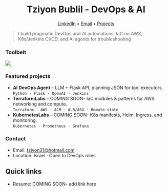 <!-- Hero -->
<h1 align="center">Tziyon Bublil - DevOps & AI</h1>
<p align="center">
  <a href="https://www.linkedin.com/in/tziyon-bublil-190a8a373/">LinkedIn</a> •
  <a href="mailto:tziyon31@hotmail.com">Email</a> •
  <a href="https://github.com/tziyon31?tab=repositories">Projects</a>
</p>


> I build pragmatic DevOps and AI automations: IaC on AWS, K8s/Jenkins CI/CD, and AI agents for troubleshooting

### Toolbelt
<p>
  <img src="https://skillicons.dev/icons?i=linux,bash,python,flask,docker,ansible,terraform,aws,kubernetes,jenkins,git,github,sqlite" />
</p>

### Featured projects
- **AI DevOps Agent** – LLM + Flask API, planning JSON for tool executors.  
  `Python · Flask · OpenAI · Jenkins`
- **TerraformLabs** – COMING SOON- IaC modules & patterns for AWS networking and compute.  
  `Terraform · AWS · ACM · ALB/ASG · Remote state`
- **KubernetesLabs** – COMING SOON- K8s manifests, Helm, Ingress, and monitoring.  
  `Kubernetes · Prometheus · Grafana`

### Contact
- Email: tziyon31@hotmail.com  
- Location: Israel · Open to DevOps roles
## Quick links
- Resume: COMING SOON- add link here
